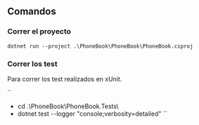 ## Comandos

### Correr el proyecto

``
dotnet run --project .\PhoneBook\PhoneBook\PhoneBook.csproj
``

### Correr los test

Para correr los test realizados en xUnit.

``
* cd .\PhoneBook\PhoneBook.Tests\
* dotnet test --logger "console;verbosity=detailed"
``
